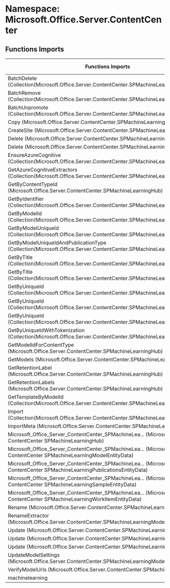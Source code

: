 # Namespace: Microsoft.Office.Server.ContentCenter

## Functions Imports

Functions Imports | SPO | SP 2019 | SP 2016 | SP 2013
----------|:---:|:-------:|:-------:|:-------:
BatchDelete (Collection(Microsoft.Office.Server.ContentCenter.SPMachineLearningPublication)) | ✅ | ❌ | ❌ | ❌
BatchRemove (Collection(Microsoft.Office.Server.ContentCenter.SPMachineLearningPublication)) | ✅ | ❌ | ❌ | ❌
BatchUnpromote (Collection(Microsoft.Office.Server.ContentCenter.SPMachineLearningPublication)) | ✅ | ❌ | ❌ | ❌
Copy (Microsoft.Office.Server.ContentCenter.SPMachineLearningModel) | ✅ | ❌ | ❌ | ❌
CreateSite (Microsoft.Office.Server.ContentCenter.SPMachineLearningHub) | ✅ | ❌ | ❌ | ❌
Delete (Microsoft.Office.Server.ContentCenter.SPMachineLearningModel) | ✅ | ❌ | ❌ | ❌
Delete (Microsoft.Office.Server.ContentCenter.SPMachineLearningPublication) | ✅ | ❌ | ❌ | ❌
EnsureAzureCognitive (Collection(Microsoft.Office.Server.ContentCenter.SPMachineLearningModel)) | ✅ | ❌ | ❌ | ❌
GetAzureCognitiveExtractors (Collection(Microsoft.Office.Server.ContentCenter.SPMachineLearningModel)) | ✅ | ❌ | ❌ | ❌
GetByContentTypeId (Microsoft.Office.Server.ContentCenter.SPMachineLearningHub) | ✅ | ❌ | ❌ | ❌
GetByIdentifier (Collection(Microsoft.Office.Server.ContentCenter.SPMachineLearningWorkItem)) | ✅ | ❌ | ❌ | ❌
GetByModelId (Collection(Microsoft.Office.Server.ContentCenter.SPMachineLearningSample)) | ✅ | ❌ | ❌ | ❌
GetByModelUniqueId (Collection(Microsoft.Office.Server.ContentCenter.SPMachineLearningPublication)) | ✅ | ❌ | ❌ | ❌
GetByModelUniqueIdAndPublicationType (Collection(Microsoft.Office.Server.ContentCenter.SPMachineLearningPublication)) | ✅ | ❌ | ❌ | ❌
GetByTitle (Collection(Microsoft.Office.Server.ContentCenter.SPMachineLearningModel)) | ✅ | ❌ | ❌ | ❌
GetByTitle (Collection(Microsoft.Office.Server.ContentCenter.SPMachineLearningSample)) | ✅ | ❌ | ❌ | ❌
GetByUniqueId (Collection(Microsoft.Office.Server.ContentCenter.SPMachineLearningModel)) | ✅ | ❌ | ❌ | ❌
GetByUniqueId (Collection(Microsoft.Office.Server.ContentCenter.SPMachineLearningPublication)) | ✅ | ❌ | ❌ | ❌
GetByUniqueId (Collection(Microsoft.Office.Server.ContentCenter.SPMachineLearningSample)) | ✅ | ❌ | ❌ | ❌
GetByUniqueIdWithTokenization (Collection(Microsoft.Office.Server.ContentCenter.SPMachineLearningSample)) | ✅ | ❌ | ❌ | ❌
GetModelIdForContentType (Microsoft.Office.Server.ContentCenter.SPMachineLearningHub) | ✅ | ❌ | ❌ | ❌
GetModels (Microsoft.Office.Server.ContentCenter.SPMachineLearningHub) | ✅ | ❌ | ❌ | ❌
GetRetentionLabel (Microsoft.Office.Server.ContentCenter.SPMachineLearningHub) | ✅ | ❌ | ❌ | ❌
GetRetentionLabels (Microsoft.Office.Server.ContentCenter.SPMachineLearningHub) | ✅ | ❌ | ❌ | ❌
GetTemplateByModelId (Collection(Microsoft.Office.Server.ContentCenter.SPMachineLearningSample)) | ✅ | ❌ | ❌ | ❌
Import (Collection(Microsoft.Office.Server.ContentCenter.SPMachineLearningModel)) | ✅ | ❌ | ❌ | ❌
ImportMeta (Microsoft.Office.Server.ContentCenter.SPMachineLearningModel) | ✅ | ❌ | ❌ | ❌
<span title="Microsoft_Office_Server_ContentCenter_SPMachineLearningHub">Microsoft_Office_Server_ContentCenter_SPMachineLea...</span> (Microsoft Office Server ContentCenter SPMachineLearningHub) | ✅ | ❌ | ❌ | ❌
<span title="Microsoft_Office_Server_ContentCenter_SPMachineLearningModelEntityData">Microsoft_Office_Server_ContentCenter_SPMachineLea...</span> (Microsoft Office Server ContentCenter SPMachineLearningModelEntityData) | ✅ | ❌ | ❌ | ❌
<span title="Microsoft_Office_Server_ContentCenter_SPMachineLearningPublicationsEntityData">Microsoft_Office_Server_ContentCenter_SPMachineLea...</span> (Microsoft Office Server ContentCenter SPMachineLearningPublicationsEntityData) | ✅ | ❌ | ❌ | ❌
<span title="Microsoft_Office_Server_ContentCenter_SPMachineLearningSampleEntityData">Microsoft_Office_Server_ContentCenter_SPMachineLea...</span> (Microsoft Office Server ContentCenter SPMachineLearningSampleEntityData) | ✅ | ❌ | ❌ | ❌
<span title="Microsoft_Office_Server_ContentCenter_SPMachineLearningWorkItemEntityData">Microsoft_Office_Server_ContentCenter_SPMachineLea...</span> (Microsoft Office Server ContentCenter SPMachineLearningWorkItemEntityData) | ✅ | ❌ | ❌ | ❌
Rename (Microsoft.Office.Server.ContentCenter.SPMachineLearningModel) | ✅ | ❌ | ❌ | ❌
RenameExtractor (Microsoft.Office.Server.ContentCenter.SPMachineLearningModel) | ✅ | ❌ | ❌ | ❌
Update (Microsoft.Office.Server.ContentCenter.SPMachineLearningModel) | ✅ | ❌ | ❌ | ❌
Update (Microsoft.Office.Server.ContentCenter.SPMachineLearningPublication) | ✅ | ❌ | ❌ | ❌
Update (Microsoft.Office.Server.ContentCenter.SPMachineLearningSample) | ✅ | ❌ | ❌ | ❌
UpdateModelSettings (Microsoft.Office.Server.ContentCenter.SPMachineLearningModel) | ✅ | ❌ | ❌ | ❌
VerifyModelUrls (Microsoft.Office.Server.ContentCenter.SPMachineLearningHub) | ✅ | ❌ | ❌ | ❌
machinelearning | ✅ | ❌ | ❌ | ❌